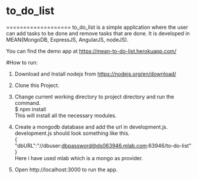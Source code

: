 # to_do_list
===================
to_do_list is a simple application where the user can add tasks to be done and remove tasks that are done.
It is developed in MEAN(MongoDB, ExpressJS, AngularJS, nodeJS).

You can find the demo app at  https://mean-to-do-list.herokuapp.com/

#How to run:
1. Download and Install nodejs from https://nodejs.org/en/download/<br>

2. Clone this Project.</br>

3. Change current working directory to project directory and run the command.</br> 
      $ npm install
    <br/>This will install all the necessary modules.
    
5. Create a mongodb database and add the url in development.js. development.js should look something like this.
     <br/> {
	     <br/> "dbURL":"//dbuser:dbpassword@ds063946.mlab.com:63946/to-do-list"
  	   <br/>}<br/>
    Here i have used mlab which is a mongo as provider.
    
4. Open http://localhost:3000 to run the app.

